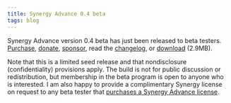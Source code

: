 ```yaml
---
title: Synergy Advance 0.4 beta
tags: blog
---
```


Synergy Advance version 0.4 beta has just been released to beta testers. [Purchase](https://secure.wincent.com/a/products/synergy-advance/purchase/), [donate](https://secure.wincent.com/a/products/synergy-advance/purchase/), [sponsor](https://secure.wincent.com/a/products/synergy-advance/purchase/), read the [changelog](http://www.wincent.com/a/products/synergy-advance/history/), or [download](http://www.wincent.com/download.php?item=SynergyAdvance0.4b.dmg) (2.9MB).

Note that this is a limited seed release and that nondisclosure (confidentiality) provisions apply. The build is not for public discussion or redistribution, but membership in the beta program is open to anyone who is interested. I am also happy to provide a complimentary Synergy license on request to any beta tester that [purchases a Synergy Advance license](https://secure.wincent.com/a/products/synergy-advance/purchase/).
